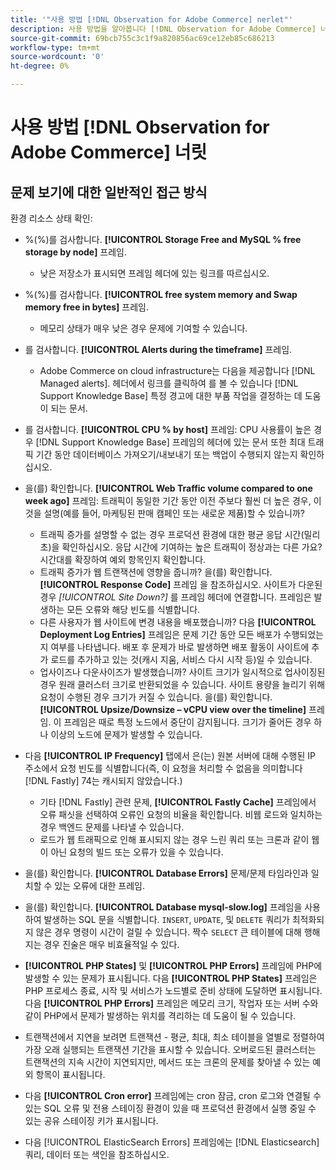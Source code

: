 ```yaml
---
title: '"사용 방법 [!DNL Observation for Adobe Commerce] nerlet"'
description: 사용 방법을 알아봅니다 [!DNL Observation for Adobe Commerce] 너들릿.
source-git-commit: 69bcb755c3c1f9a820856ac69ce12eb85c686213
workflow-type: tm+mt
source-wordcount: '0'
ht-degree: 0%

---
```


# 사용 방법 [!DNL Observation for Adobe Commerce] 너릿

## 문제 보기에 대한 일반적인 접근 방식

환경 리소스 상태 확인:

* %(%)를 검사합니다. **[!UICONTROL Storage Free and MySQL % free storage by node]** 프레임.

   * 낮은 저장소가 표시되면 프레임 헤더에 있는 링크를 따르십시오.

* %(%)를 검사합니다. **[!UICONTROL free system memory and Swap memory free in bytes]** 프레임.

   * 메모리 상태가 매우 낮은 경우 문제에 기여할 수 있습니다.

* 를 검사합니다. **[!UICONTROL Alerts during the timeframe]** 프레임.

   * Adobe Commerce on cloud infrastructure는 다음을 제공합니다 [!DNL Managed alerts]. 헤더에서 링크를 클릭하여 를 볼 수 있습니다 [!DNL Support Knowledge Base] 특정 경고에 대한 부품 작업을 결정하는 데 도움이 되는 문서.

* 를 검사합니다. **[!UICONTROL CPU % by host]** 프레임: CPU 사용률이 높은 경우 [!DNL Support Knowledge Base] 프레임의 헤더에 있는 문서 또한 최대 트래픽 기간 동안 데이터베이스 가져오기/내보내기 또는 백업이 수행되지 않는지 확인하십시오.

* 을(를) 확인합니다. **[!UICONTROL Web Traffic volume compared to one week ago]** 프레임: 트래픽이 동일한 기간 동안 이전 주보다 훨씬 더 높은 경우, 이것을 설명(예를 들어, 마케팅된 판매 캠페인 또는 새로운 제품)할 수 있습니까?
   * 트래픽 증가를 설명할 수 없는 경우 프로덕션 환경에 대한 평균 응답 시간(밀리초)을 확인하십시오. 응답 시간에 기여하는 높은 트래픽이 정상과는 다른 가요? 시간대를 확장하여 예외 항목인지 확인합니다.
   * 트래픽 증가가 웹 트랜잭션에 영향을 줍니까? 을(를) 확인합니다. **[!UICONTROL Response Code]** 프레임 을 참조하십시오. 사이트가 다운된 경우 *[!UICONTROL Site Down?]* 를 프레임 헤더에 연결합니다. 프레임은 발생하는 모든 오류와 해당 빈도를 식별합니다.
   * 다른 사용자가 웹 사이트에 변경 내용을 배포했습니까? 다음 **[!UICONTROL Deployment Log Entries]** 프레임은 문제 기간 동안 모든 배포가 수행되었는지 여부를 나타냅니다. 배포 후 문제가 바로 발생하면 배포 활동이 사이트에 추가 로드를 추가하고 있는 것(캐시 지움, 서비스 다시 시작 등)일 수 있습니다.
   * 업사이즈나 다운사이즈가 발생했습니까? 사이트 크기가 일시적으로 업사이징된 경우 원래 클러스터 크기로 반환되었을 수 있습니다. 사이트 용량을 늘리기 위해 요청이 수행된 경우 크기가 커질 수 있습니다. 을(를) 확인합니다. **[!UICONTROL Upsize/Downsize – vCPU view over the timeline]** 프레임. 이 프레임은 때로 특정 노드에서 중단이 감지됩니다. 크기가 줄어든 경우 하나 이상의 노드에 문제가 발생할 수 있습니다.

* 다음 **[!UICONTROL IP Frequency]** 탭에서 은(는) 원본 서버에 대해 수행된 IP 주소에서 요청 빈도를 식별합니다(즉, 이 요청을 처리할 수 없음을 의미합니다 [!DNL Fastly] 74는 캐시되지 않았습니다.)

   * 기타 [!DNL Fastly] 관련 문제, **[!UICONTROL Fastly Cache]** 프레임에서 오류 패싯을 선택하여 오류인 요청의 비율을 확인합니다. 비웹 로드와 일치하는 경우 백엔드 문제를 나타낼 수 있습니다.
   * 로드가 웹 트래픽으로 인해 표시되지 않는 경우 느린 쿼리 또는 크론과 같이 웹이 아닌 요청의 빌드 또는 오류가 있을 수 있습니다.

* 을(를) 확인합니다. **[!UICONTROL Database Errors]** 문제/문제 타임라인과 일치할 수 있는 오류에 대한 프레임.
* 을(를) 확인합니다. **[!UICONTROL Database mysql-slow.log]** 프레임을 사용하여 발생하는 SQL 문을 식별합니다. `INSERT`, `UPDATE`, 및 `DELETE` 쿼리가 최적화되지 않은 경우 명령이 시간이 걸릴 수 있습니다. 짝수 `SELECT` 큰 테이블에 대해 행해지는 경우 진술은 매우 비효율적일 수 있다.
* **[!UICONTROL PHP States]** 및 **[!UICONTROL PHP Errors]** 프레임에 PHP에 발생할 수 있는 문제가 표시됩니다. 다음 **[!UICONTROL PHP States]** 프레임은 PHP 프로세스 종료, 시작 및 서비스가 노드별로 준비 상태에 도달하면 표시됩니다. 다음 **[!UICONTROL PHP Errors]** 프레임은 메모리 크기, 작업자 또는 서버 수와 같이 PHP에서 문제가 발생하는 위치를 격리하는 데 도움이 될 수 있습니다.
* 트랜잭션에서 지연을 보려면 트랜잭션 - 평균, 최대, 최소 테이블을 열별로 정렬하여 가장 오래 실행되는 트랜잭션 기간을 표시할 수 있습니다. 오버로드된 클러스터는 트랜잭션의 지속 시간이 지연되지만, 메서드 또는 크론의 문제를 찾아낼 수 있는 예외 항목이 표시됩니다.
* 다음 **[!UICONTROL Cron error]** 프레임에는 cron 잠금, cron 로그와 연결될 수 있는 SQL 오류 및 전용 스테이징 환경이 있을 때 프로덕션 환경에서 실행 중일 수 있는 공유 스테이징 키가 표시됩니다.
* 다음 [!UICONTROL ElasticSearch Errors] 프레임에는 [!DNL Elasticsearch] 쿼리, 데이터 또는 색인을 참조하십시오.

